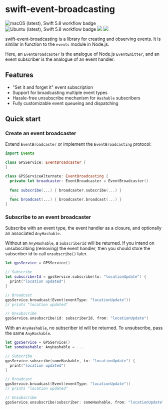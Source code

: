 # swift-event-broadcasting

![macOS (latest), Swift 5.8 workflow badge](https://github.com/antonsynd/swift-event-broadcasting/actions/workflows/macos_latest_swift_5_8.yml/badge.svg)
![Ubuntu (latest), Swift 5.8 workflow badge](https://github.com/antonsynd/swift-event-broadcasting/actions/workflows/ubuntu_latest_swift_5_8.yml/badge.svg)
[![](https://img.shields.io/endpoint?url=https%3A%2F%2Fswiftpackageindex.com%2Fapi%2Fpackages%2Fantonsynd%2Fswift-event-broadcasting%2Fbadge%3Ftype%3Dswift-versions)](https://swiftpackageindex.com/antonsynd/swift-event-broadcasting)
[![](https://img.shields.io/endpoint?url=https%3A%2F%2Fswiftpackageindex.com%2Fapi%2Fpackages%2Fantonsynd%2Fswift-event-broadcasting%2Fbadge%3Ftype%3Dplatforms)](https://swiftpackageindex.com/antonsynd/swift-event-broadcasting)

swift-event-broadcasting is a library for creating and observing events. It is
similar in function to the `events` module in Node.js.

Here, an `EventBroadcaster` is the analogue of Node.js `EventEmitter`, and an
event subscriber is the analogue of an event handler.

## Features

* "Set it and forget it" event subscription
* Support for broadcasting multiple event types
* Hassle-free unsubscribe mechanism for `Hashable` subscribers 
* Fully customizable event queueing and dispatching

## Quick start 

### Create an event broadcaster

Extend `EventBroadcaster` or implement the `EventBroadcasting` protocol:

```swift
import Events

class GPSService: EventBroadcaster {
}

class GPSServiceAlternate: EventBroadcasting {
  private let broadcaster: EventBroadcaster = EventBroadcaster()
  
  func subscribe(...) { broadcaster.subscribe(...) }
  ...
  func broadcast(...) { broadcaster.broadcast(...) }
}
```
### Subscribe to an event broadcaster

Subscribe with an event type, the event handler as a closure, and
optionally an associated `AnyHashable`.

Without an `AnyHashable`, a `SubscriberId` will be returned. If you intend on
unsubscribing (removing) the event handler, then you should store the
subscriber id to call `unsubscribe()` later.

```swift
let gpsService = GPSService()

// Subscribe
let subscriberId = gpsService.subscribe(to: "locationUpdate") {
  print("location updated")
}

// Broadcast
gpsService.broadcast(Event(eventType: "locationUpdate"))
// prints "location updated"

// Unsubscribe
gpsService.unsubscribe(id: subscriberId, from: "locationUpdate")
```

With an `AnyHashable`, no subscriber id will be returned. To unsubscribe, pass
the same `AnyHashable`.

```swift
let gpsService = GPSService()
let someHashable: AnyHashable = ...

// Subscribe
gpsService.subscribe(someHashable, to: "locationUpdate") {
  print("location updated")
}

// Broadcast
gpsService.broadcast(Event(eventType: "locationUpdate"))
// prints "location updated"

// Unsubscribe
gpsService.unsubscribe(subscriber: someHashable, from: "locationUpdate")
```
